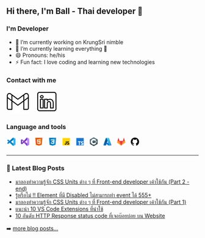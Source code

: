 ## Hi there, I'm Ball - Thai developer 👋


### I'm Developer
- 🔭 I’m currently working on KrungSri nimble
- 🌱 I’m currently learning everything :rofl:
- 😄 Pronouns: he/his
- ⚡ Fun fact: I love coding and learning new technologies


### Contact with me
[![website](./img/gmail-light-30.svg)](mailto:kittikawinball@gmail.com)
&nbsp;&nbsp;
[![website](./img/linkedin-light-30.svg)](https://www.linkedin.com/in/kittikawin-ball/)
&nbsp;&nbsp;

### Language and tools
<img align="left" alt="Visual Studio Code" width="26px" src="./img/vscode.svg" style="padding-right:10px;" />
<img align="left" alt="Visual Studio IDE" width="26px" src="./img/visual-studio.svg" style="padding-right:10px;" />
<img align="left" alt="HTML5" width="26px" src="./img/html5.svg" style="padding-right:10px;" />
<img align="left" alt="CSS3" width="26px" src="./img/css3.svg" style="padding-right:10px;" />
<img align="left" alt="JavaScript" width="26px" src="./img/javascript.svg" style="padding-right:10px;" />
<img align="left" alt="TypeScript" width="26px" src="./img/typescript.svg" style="padding-right:10px;" />
<img align="left" alt="C#" width="26px" src="./img/csharp.svg" style="padding-right:10px;" />
<img align="left" alt="Azure" width="26px" src="./img/azure.svg" style="padding-right:10px;" />
<img align="left" alt="GitLab" width="26px" src="./img/gitlab.svg" style="padding-right:10px;" />
<img align="left" alt="GitHub" width="26px" src="./img/github.svg" style="padding-right:10px;" />


<br />
<br />

---

### 📕 Latest Blog Posts
<!-- BLOG-POST-LIST:START -->
- [มาลองทำความรู้จัก CSS Units ต่าง ๆ ที่ Front-end developer เค้าใช้กัน (Part 2 -end)](https://medium.com/@kittikawin_ball/%E0%B8%A1%E0%B8%B2%E0%B8%A5%E0%B8%AD%E0%B8%87%E0%B8%97%E0%B8%B3%E0%B8%84%E0%B8%A7%E0%B8%B2%E0%B8%A1%E0%B8%A3%E0%B8%B9%E0%B9%89%E0%B8%88%E0%B8%B1%E0%B8%81-css-units-%E0%B8%95%E0%B9%88%E0%B8%B2%E0%B8%87-%E0%B9%86-%E0%B8%97%E0%B8%B5%E0%B9%88-front-end-developer-%E0%B9%80%E0%B8%84%E0%B9%89%E0%B8%B2%E0%B9%83%E0%B8%8A%E0%B9%89%E0%B8%81%E0%B8%B1%E0%B8%99-part-2-end-e1656d2a8334)
- [รู้หรือไม่ !! Element ที่มี Disabled ไม่สามารถทำ event ได้ 555+](https://medium.com/@kittikawin_ball/%E0%B8%A3%E0%B8%B9%E0%B9%89%E0%B8%AB%E0%B8%A3%E0%B8%B7%E0%B8%AD%E0%B9%84%E0%B8%A1%E0%B9%88-element-%E0%B8%97%E0%B8%B5%E0%B9%88%E0%B8%A1%E0%B8%B5-disabled-%E0%B9%84%E0%B8%A1%E0%B9%88%E0%B8%AA%E0%B8%B2%E0%B8%A1%E0%B8%B2%E0%B8%A3%E0%B8%96%E0%B8%97%E0%B8%B3-event-%E0%B9%84%E0%B8%94%E0%B9%89-555-43455bcc8e76)
- [มาลองทำความรู้จัก CSS Units ต่าง ๆ ที่ Front-end developer เค้าใช้กัน (Part 1)](https://medium.com/@kittikawin_ball/%E0%B8%A1%E0%B8%B2%E0%B8%A5%E0%B8%AD%E0%B8%87%E0%B8%97%E0%B8%B3%E0%B8%84%E0%B8%A7%E0%B8%B2%E0%B8%A1%E0%B8%A3%E0%B8%B9%E0%B9%89%E0%B8%88%E0%B8%B1%E0%B8%81-css-units-%E0%B8%95%E0%B9%88%E0%B8%B2%E0%B8%87-%E0%B9%86-%E0%B8%97%E0%B8%B5%E0%B9%88-front-end-developer-%E0%B9%80%E0%B8%84%E0%B9%89%E0%B8%B2%E0%B9%83%E0%B8%8A%E0%B9%89%E0%B8%81%E0%B8%B1%E0%B8%99-part-1-2d82fcd8f4af)
- [แนะนำ 10 VS Code Extensions ที่น่าใช้](https://medium.com/@kittikawin_ball/%E0%B9%81%E0%B8%99%E0%B8%B0%E0%B8%99%E0%B8%B3-10-vs-code-extensions-%E0%B8%97%E0%B8%B5%E0%B9%88%E0%B8%99%E0%B9%88%E0%B8%B2%E0%B9%83%E0%B8%8A%E0%B9%89-8422d4bd06d7)
- [10 อันดับ HTTP Response status code ที่เจอบ๊อยบ่อย บน Website](https://medium.com/@kittikawin_ball/10-%E0%B8%AD%E0%B8%B1%E0%B8%99%E0%B8%94%E0%B8%B1%E0%B8%9A-http-response-status-code-%E0%B8%97%E0%B8%B5%E0%B9%88%E0%B9%80%E0%B8%88%E0%B8%AD%E0%B8%9A%E0%B9%8A%E0%B8%AD%E0%B8%A2%E0%B8%9A%E0%B9%88%E0%B8%AD%E0%B8%A2-%E0%B8%9A%E0%B8%99-website-e4998501cabd)
<!-- BLOG-POST-LIST:END -->

➡️ [more blog posts...](https://medium.com/@kittikawin_ball)